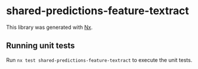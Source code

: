 # shared-predictions-feature-textract

This library was generated with [Nx](https://nx.dev).

## Running unit tests

Run `nx test shared-predictions-feature-textract` to execute the unit tests.

